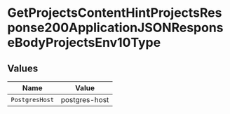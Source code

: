# GetProjectsContentHintProjectsResponse200ApplicationJSONResponseBodyProjectsEnv10Type


## Values

| Name           | Value          |
| -------------- | -------------- |
| `PostgresHost` | postgres-host  |